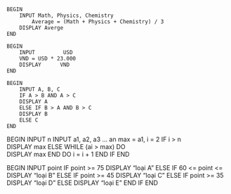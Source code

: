 <!-- Mô tả thuật toán tính điểm trung bình -->
    BEGIN
        INPUT Math, Physics, Chemistry
            Average = (Math + Physics + Chemistry) / 3
        DISPLAY Averge
    END
<!-- Mô tả thuật toán chuyển dổi tiền tệ -->
    BEGIN
        INPUT 	      USD
        VND = USD * 23.000
        DISPLAY      VND
    END
<!-- Mô tả thuật toán tìm giá trị lớn nhất trong 3 số  -->
    BEGIN
        INPUT A, B, C
        IF A > B AND A > C
        DISPLAY A
        ELSE IF B > A AND B > C
        DISPLAY B
        ELSE C
    END
<!-- Mô tả thuật toán tìm giá trị lớn nhất -->
BEGIN
	INPUT n
	INPUT a1, a2, a3 … an
	max = a1, i = 2
		IF i > n	
		DISPLAY max	
		ELSE
			WHILE (ai > max)
			DO 		
  				DISPLAY max
			END DO
		i = i + 1
		END IF
END
<!-- Mô tả thuật toán có cấu trúc điều kiện -->
BEGIN
	INPUT point
	IF point >= 75
		DISPLAY “loại A”
	ELSE IF 60 <= point <= 
DISPLAY “loại B”
	ELSE IF point >= 45
		DISPLAY “loại C”
	ELSE IF point >= 35
		DISPLAY “loại D”
	ELSE
		DISPLAY “loại E”
	END IF
END